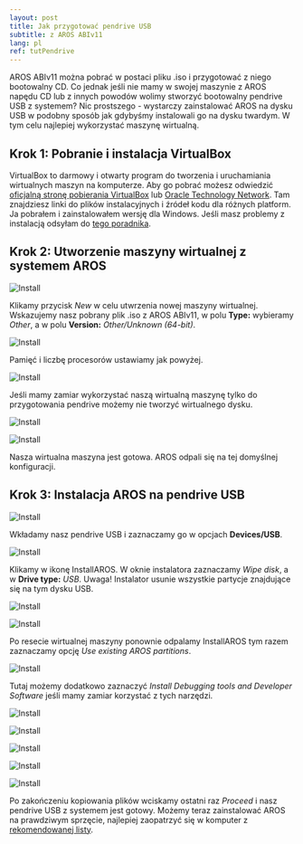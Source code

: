 ```yaml
---
layout: post
title: Jak przygotować pendrive USB
subtitle: z AROS ABIv11
lang: pl
ref: tutPendrive
---
```


AROS ABIv11 można pobrać w postaci pliku .iso i przygotować z niego bootowalny CD. Co jednak jeśli nie mamy w swojej maszynie z AROS napędu CD lub z innych powodów wolimy stworzyć bootowalny pendrive USB z systemem? Nic prostszego - wystarczy zainstalować AROS na dysku USB w podobny sposób jak gdybyśmy instalowali go na dysku twardym. W tym celu najlepiej wykorzystać maszynę wirtualną.

## Krok 1: Pobranie i instalacja VirtualBox

VirtualBox to darmowy i otwarty program do tworzenia i uruchamiania wirtualnych maszyn na komputerze. Aby go pobrać możesz odwiedzić [oficjalną stronę pobierania VirtualBox](https://www.virtualbox.org/wiki/Downloads) lub [Oracle Technology Network](https://www.oracle.com/virtualization/technologies/vm/downloads/virtualbox-downloads.html). Tam znajdziesz linki do plików instalacyjnych i źródeł kodu dla różnych platform. Ja pobrałem i zainstalowałem wersję dla Windows. Jeśli masz problemy z instalacją odsyłam do [tego poradnika](https://itsfoss.com/install-virtualbox-windows/).

## Krok 2: Utworzenie maszyny wirtualnej z systemem AROS

![Install](/assets/img/64pend2__.png)

Klikamy przycisk *New* w celu utwrzenia nowej maszyny wirtualnej. Wskazujemy nasz pobrany plik .iso z AROS ABIv11, w polu **Type:** wybieramy *Other*, a w polu **Version:** *Other/Unknown (64-bit)*.

![Install](/assets/img/64pend3__.png)

Pamięć i liczbę procesorów ustawiamy jak powyżej.

![Install](/assets/img/64pend4__.png)

Jeśli mamy zamiar wykorzystać naszą wirtualną maszynę tylko do przygotowania pendrive możemy nie tworzyć wirtualnego dysku.

![Install](/assets/img/64pend5__.png)

![Install](/assets/img/64pend6__.png)

Nasza wirtualna maszyna jest gotowa. AROS odpali się na tej domyślnej konfiguracji.

## Krok 3: Instalacja AROS na pendrive USB

![Install](/assets/img/64pend7__.png)

Wkładamy nasz pendrive USB i zaznaczamy go w opcjach **Devices/USB**. 

![Install](/assets/img/64pend8__.png)

Klikamy w ikonę InstallAROS. W oknie instalatora zaznaczamy *Wipe disk*, a w **Drive type:** *USB*. Uwaga! Instalator usunie wszystkie partycje znajdujące się na tym dysku USB.

![Install](/assets/img/64pend9__.png)

![Install](/assets/img/64pend10__.png)

Po resecie wirtualnej maszyny ponownie odpalamy InstallAROS tym razem zaznaczamy opcję *Use existing AROS partitions*.

![Install](/assets/img/64pend11__.png)

Tutaj możemy dodatkowo zaznaczyć *Install Debugging tools and Developer Software* jeśli mamy zamiar korzystać z tych narzędzi.

![Install](/assets/img/64pend12__.png)

![Install](/assets/img/64pend13__.png)

![Install](/assets/img/64pend14__.png)

![Install](/assets/img/64pend15__.png)

![Install](/assets/img/64pend16__.png)

Po zakończeniu kopiowania plików wciskamy ostatni raz *Proceed* i nasz pendrive USB z systemem jest gotowy. Możemy teraz zainstalować AROS na prawdziwym sprzęcie, najlepiej zaopatrzyć się w komputer z [rekomendowanej listy](https://en.wikibooks.org/wiki/Aros/Platforms/x86_Complete_System_HCL#Recommended_hardware_(64-bit)).
